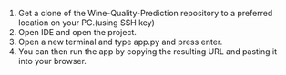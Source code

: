 1. Get a clone of the Wine-Quality-Prediction repository to a preferred location on your PC.(using SSH key)
2. Open IDE and open the project.
3. Open a new terminal and type app.py and press enter.
4. You can then run the app by copying the resulting URL and pasting it into your browser.
